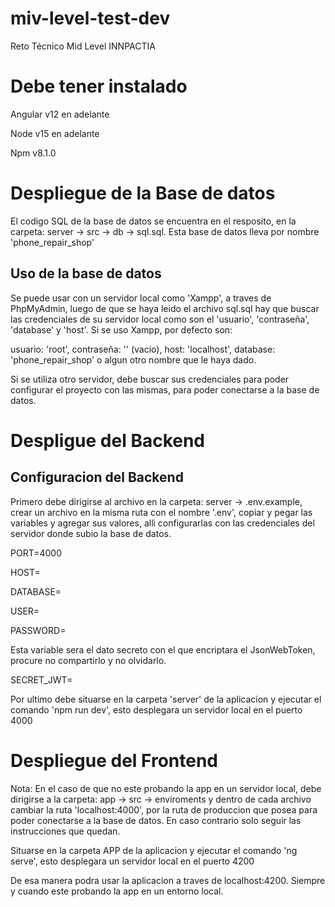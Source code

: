 # miv-level-test-dev
Reto Técnico Mid Level INNPACTIA

# Debe tener instalado

Angular v12 en adelante

Node v15 en adelante

Npm v8.1.0

# Despliegue de la Base de datos

El codigo SQL de la base de datos se encuentra en el resposito, en la carpeta: server -> src -> db -> sql.sql. 
Esta base de datos lleva por nombre 'phone_repair_shop'

## Uso de la base de datos

Se puede usar con un servidor local como 'Xampp', a traves de PhpMyAdmin, luego de que se haya leido el archivo sql.sql 
hay que buscar las credenciales de su servidor local como son el 'usuario', 'contraseña', 'database' y 'host'. Si se uso Xampp, 
por defecto son: 

usuario: 'root', contraseña: '' (vacio), host: 'localhost', database: 'phone_repair_shop' o algun otro nombre que le haya dado.

Si se utiliza otro servidor, debe buscar sus credenciales para poder configurar el proyecto con las mismas, para poder 
conectarse a la base de datos.

# Despligue del Backend

## Configuracion del Backend

Primero debe dirigirse al archivo en la carpeta: server -> .env.example, crear un archivo en la misma ruta con el nombre '.env', 
copiar y pegar las variables y agregar sus valores, alli configurarlas con las credenciales del servidor donde subio la base de datos.

PORT=4000

HOST=

DATABASE=

USER=

PASSWORD=

Esta variable sera el dato secreto con el que encriptara el JsonWebToken, procure no compartirlo y no olvidarlo.

SECRET_JWT=

Por ultimo debe situarse en la carpeta 'server' de la aplicacion y ejecutar el comando 'npm run dev', esto desplegara un servidor local en el puerto 4000

# Despliegue del Frontend

Nota: En el caso de que no este probando la app en un servidor local, debe dirigirse a la carpeta: app -> src -> enviroments y dentro de cada archivo cambiar la ruta
'localhost:4000', por la ruta de produccion que posea para poder conectarse a la base de datos. En caso contrario solo seguir las instrucciones que quedan.

Situarse en la carpeta APP de la aplicacion y ejecutar el comando 'ng serve', esto desplegara un servidor local en el puerto 4200

De esa manera podra usar la aplicacion a traves de localhost:4200. Siempre y cuando este probando la app en un entorno local.
